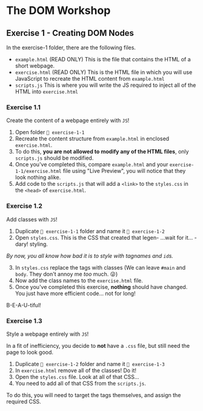 # The DOM Workshop

## Exercise 1 - Creating DOM Nodes

In the exercise-1 folder, there are the following files.

- `example.html` (READ ONLY) This is the file that contains the HTML of a short webpage.
- `exercise.html` (READ ONLY) This is the HTML file in which you will use JavaScript to recreate the HTML content from `example.html`
- `scripts.js` This is where you will write the JS required to inject all of the HTML into `exercise.html`

### Exercise 1.1

Create the content of a webpage entirely with `JS`!

1. Open folder `📂 exercise-1-1`
2. Recreate the content structure from `example.html` in enclosed `exercise.html`.
3. To do this, **you are not allowed to modify any of the HTML files**, only `scripts.js` should be modified.
4. Once you've completed this, compare `example.html` and your `exercise-1-1/exercise.html` file using "Live Preview", you will notice that they look nothing alike.
5. Add code to the `scripts.js` that will add a `<link>` to the `styles.css` in the `<head>` of `exercise.html`.

### Exercise 1.2

Add classes with `JS`!

1. Duplicate `📂 exercise-1-1` folder and name it `📂 exercise-1-2`
2. Open `styles.css`. This is the CSS that created that legen- ...wait for it... -dary! styling.

_By now, you all know how bad it is to style with tagnames and `id`s._

3. In `styles.css` replace the tags with classes (We can leave `#main` and `body`. They don't annoy me _too_ much. 😜)
4. Now add the class names to the `exercise.html` file.
5. Once you've completed this exercise, **nothing** should have changed. You just have more efficient code... not for long!

B-E-A-U-tiful!

### Exercise 1.3

Style a webpage entirely with `JS`!

In a fit of inefficiency, you decide to **not** have a `.css` file, but still need the page to look good.

1. Duplicate `📂 exercise-1-2` folder and name it `📂 exercise-1-3`
2. In `exercise.html` remove all of the classes! Do it!
3. Open the `styles.css` file. Look at all of that CSS...
4. You need to add all of that CSS from the `scripts.js`.

To do this, you will need to target the tags themselves, and assign the required CSS.
